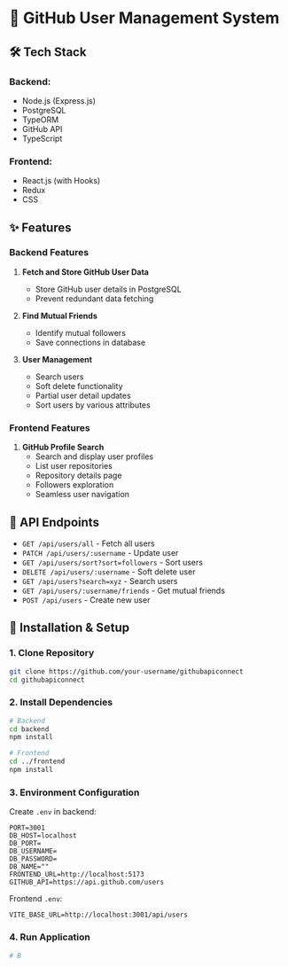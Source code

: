 # 🚀 GitHub User Management System

## 🛠️ Tech Stack

### Backend:
- Node.js (Express.js)
- PostgreSQL
- TypeORM
- GitHub API
- TypeScript

### Frontend:
- React.js (with Hooks)
- Redux
- CSS

## ✨ Features

### Backend Features
1. **Fetch and Store GitHub User Data**
   - Store GitHub user details in PostgreSQL
   - Prevent redundant data fetching

2. **Find Mutual Friends**
   - Identify mutual followers
   - Save connections in database

3. **User Management**
   - Search users
   - Soft delete functionality
   - Partial user detail updates
   - Sort users by various attributes

### Frontend Features
1. **GitHub Profile Search**
   - Search and display user profiles
   - List user repositories
   - Repository details page
   - Followers exploration
   - Seamless user navigation

## 🔗 API Endpoints

- `GET /api/users/all` - Fetch all users
- `PATCH /api/users/:username` - Update user
- `GET /api/users/sort?sort=followers` - Sort users
- `DELETE /api/users/:username` - Soft delete user
- `GET /api/users?search=xyz` - Search users
- `GET /api/users/:username/friends` - Get mutual friends
- `POST /api/users` - Create new user

## 🚀 Installation & Setup

### 1. Clone Repository
```bash
git clone https://github.com/your-username/githubapiconnect
cd githubapiconnect
```

### 2. Install Dependencies
```bash
# Backend
cd backend
npm install

# Frontend
cd ../frontend
npm install
```

### 3. Environment Configuration
Create `.env` in backend:
```
PORT=3001
DB_HOST=localhost
DB_PORT=
DB_USERNAME=
DB_PASSWORD=
DB_NAME=""
FRONTEND_URL=http://localhost:5173
GITHUB_API=https://api.github.com/users
```

Frontend `.env`:
```
VITE_BASE_URL=http://localhost:3001/api/users
```

### 4. Run Application
```bash
# B